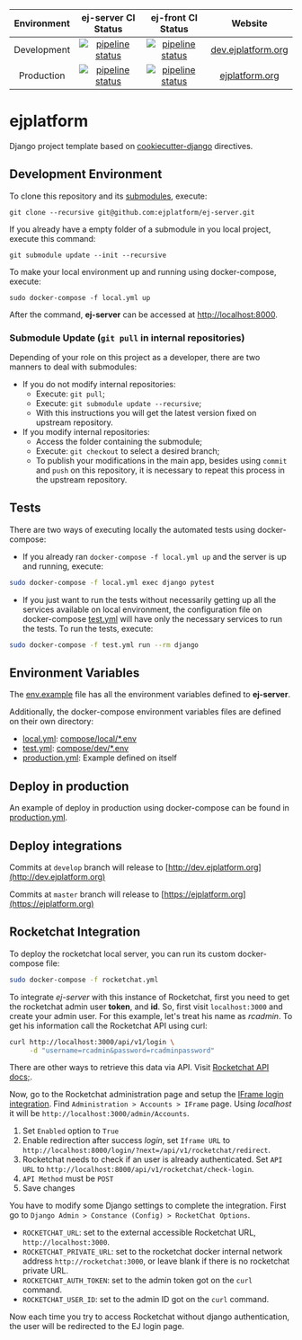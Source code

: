 | Environment | ej-server CI Status | ej-front CI Status |  Website |
|:-:|:-:|:-:|:-:|
| Development | [![pipeline status](https://gitlab.com/ejplatform/ej-server/badges/develop/pipeline.svg)](https://gitlab.com/ejplatform/ej-server/commits/develop) | [![pipeline status](https://gitlab.com/ejplatform/ej-front/badges/develop/pipeline.svg)](https://gitlab.com/ejplatform/ej-front/commits/develop) | [dev.ejplatform.org](http://dev.ejplatform.org) |
| Production | [![pipeline status](https://gitlab.com/ejplatform/ej-server/badges/master/pipeline.svg)](https://gitlab.com/ejplatform/ej-server/commits/master) | [![pipeline status](https://gitlab.com/ejplatform/ej-front/badges/master/pipeline.svg)](https://gitlab.com/ejplatform/ej-front/commits/master) | [ejplatform.org](https://ejplatform.org) |

# ejplatform

Django project template based on [cookiecutter-django](http://cookiecutter-django.readthedocs.io/en/latest) directives.

## Development Environment

To clone this repository and its [submodules](https://git-scm.com/book/en/v2/Git-Tools-Submodules), execute:

```shell
git clone --recursive git@github.com:ejplatform/ej-server.git
```

If you already have a empty folder of a submodule in you local project, execute this command:

```shell
git submodule update --init --recursive
```

To make your local environment up and running using docker-compose, execute:

```shell
sudo docker-compose -f local.yml up
```

After the command, **ej-server** can be accessed at [http://localhost:8000](http://localhost:8000).

### Submodule Update (`git pull` in internal repositories)

Depending of your role on this project as a developer, there are two manners to deal with submodules:

* If you do not modify internal repositories:
    * Execute: `git pull`;
    * Execute: `git submodule update --recursive`;
    * With this instructions you will get the latest version fixed on upstream repository.
* If you modify internal repositories:
    * Access the folder containing the submodule;
    * Execute: `git checkout` to select a desired branch;
    * To publish your modifications in the main app, besides using `commit` and `push` on this repository, it is necessary to repeat this process in the upstream repository.

## Tests

There are two ways of executing locally the automated tests using docker-compose:

* If you already ran `docker-compose -f local.yml up` and the server is up and running, execute:

```bash
sudo docker-compose -f local.yml exec django pytest
```

* If you just want to run the tests without necessarily getting up all the services available on local environment, the configuration file on docker-compose [test.yml](https://github.com/ejplatform/ej-server/blob/master/test.yml) will have only the necessary services to run the tests. To run the tests, execute:

```bash
sudo docker-compose -f test.yml run --rm django
```

## Environment Variables

The [env.example](https://github.com/ejplatform/ej-server/blob/master/env.example) file has all the environment variables defined to **ej-server**.

Additionally, the docker-compose environment variables files are defined on their own directory:

* [local.yml](https://github.com/ejplatform/ej-server/blob/master/local.yml): [compose/local/*.env](https://github.com/ejplatform/ej-server/tree/master/compose/local)
* [test.yml](https://github.com/ejplatform/ej-server/blob/master/test.yml): [compose/dev/*.env](https://github.com/ejplatform/ej-server/tree/master/compose/dev)
* [production.yml](https://github.com/ejplatform/ej-server/blob/master/production.yml): Example defined on itself

## Deploy in production

An example of deploy in production using docker-compose can be found in [production.yml](https://github.com/ejplatform/ej-server/blob/master/production.yml).

## Deploy integrations

Commits at `develop` branch will release to [http://dev.ejplatform.org](http://dev.ejplatform.org)

Commits at `master` branch will release to [https://ejplatform.org](https://ejplatform.org)

## Rocketchat Integration

To deploy the rocketchat local server, you can run its custom docker-compose file:

```bash
sudo docker-compose -f rocketchat.yml
```

To integrate _ej-server_ with this instance of Rocketchat, first you need to get the rocketchat admin user **token**, and **id**. So, first visit `localhost:3000` and create your admin user. For this example, let's treat his name as _rcadmin_. To get his information call the Rocketchat API using curl:

```bash
curl http://localhost:3000/api/v1/login \
     -d "username=rcadmin&password=rcadminpassword"
```

There are other ways to retrieve this data via API. Visit [Rocketchat API docs;](https://rocket.chat/docs/developer-guides/rest-api/authentication/login/).

Now, go to the Rocketchat administration page and setup the [IFrame login integration](https://rocket.chat/docs/developer-guides/iframe-integration/authentication/). Find `Administration > Accounts > IFrame` page. Using _localhost_ it will be `http://localhost:3000/admin/Accounts`.

1. Set `Enabled` option to `True`
2. Enable redirection after success _login_, set `Iframe URL` to `http://localhost:8000/login/?next=/api/v1/rocketchat/redirect`.
3. Rocketchat needs to check if an user is already authenticated. Set `API URL` to `http://localhost:8000/api/v1/rocketchat/check-login`.
4. `API Method` must be `POST`
5. Save changes

You have to modify some Django settings to complete the integration. First go to `Django Admin > Constance (Config) > RocketChat Options`.

* `ROCKETCHAT_URL`: set to the external accessible Rocketchat URL, `http://localhost:3000`.
* `ROCKETCHAT_PRIVATE_URL`: set to the rocketchat docker internal network address `http://rocketchat:3000`, or leave blank if there is no rocketchat private URL.
* `ROCKETCHAT_AUTH_TOKEN`: set to the admin token got on the `curl` command.
* `ROCKETCHAT_USER_ID`: set to the admin ID got on the `curl` command.

Now each time you try to access Rocketchat without django authentication, the user will be redirected to the EJ login page.
